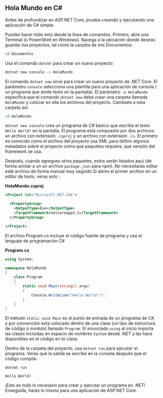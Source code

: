 ## Hola Mundo en C# #

Antes de profundizar en ASP.NET Core, prueba creando y ejecutando una aplicación de C# simple.

Puedes hacer todo esto desde la línea de comandos. Primero, abre una Terminal (o PowerShell en Windows). Navega a la ubicación donde deseas guardar tus proyectos, tal cómo la carpeta de mis Documentos:

```bash
cd Documentos
```

Usa el comando `dotnet` para crear un nuevo proyecto:

```bash
dotnet new console -o HolaMundo
```

El comando `dotnet new` sirve para crear un nuevo proyecto de .NET Core. El parámetro `console` selecciona una plantilla para una aplicación de consola ( un programa que emite texto en la pantalla). El parámetro `-o HolaMundo` especifica que el comando `dotnet new` debe crear una carpeta llamada `HolaMundo` y colocar en ella los archivos del proyecto. Cambiate a esta carpeta asi:

```bash
cd HolaMundo
```

`dotnet new console` crea un programa de C# básico que escribe el texto `Hello World!` en la pantalla. El programa esta compuesto por dos archivos: un archivo con extensión `.csproj` y un archivo con extensión `.cs`. El primero es conocido como el archivo del proyecto usa XML para definir algunos metadatos sobre el proyecto como que paquetes requiere, que versión del framework se usa.

 Después, cuando agregues otros paquetes, estos serán listados aquí (de forma similar a un un archivo `package.json` para npm). No necesitarás editar esté archivo de forma manual muy seguido.Si abres el primer archivo en un editor de texto, veras esto :

**HolaMundo.csproj**

```xml
<Project Sdk="Microsoft.NET.Sdk">

  <PropertyGroup>
    <OutputType>Exe</OutputType>
    <TargetFramework>netcoreapp3.1</TargetFramework>
  </PropertyGroup>

</Project>
```

El archivo Program.cs incluye el código fuente de programa y usa el lenguaje de programación C#

**Program.cs**

```csharp
using System;

namespace HolaMundo
{
    class Program
    {
        static void Main(string[] args)
        {
            Console.WriteLine("Hello World!");
        }
    }
}
```

El método `static void Main` es el punto de entrada de un programa de C#, y por convención esta colocado dentro de una clase (un tipo de estructura de código o modulo) llamado `Program`. El enunciado `using` al inicio importa las clases incluidas en espacio de nombres `System` desde .NET y las hace disponibles en el código en tú clase.

Dentro de la carpeta del proyecto, usa `dotnet run` para ejecutar el programa. Veras que la salida se escribe en la consola después que el código compila:

```text
dotnet run

Hello World!
```

¡Esto es todo lo necesario para crear y ejecutar un programa en .NET! Enseguida, harás lo mismo para una aplicación de ASP.NET Core.
